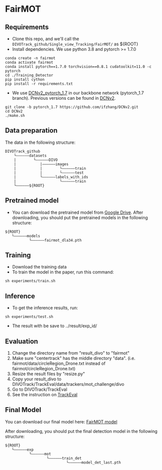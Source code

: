 # FairMOT
## Requirements

* Clone this repo, and we'll call the `DIVOTrack_github/Single_view_Tracking/FairMOT/` as ${ROOT}
* Install dependencies. We use python 3.8 and pytorch >= 1.7.0
```
conda create -n fairmot
conda activate fairmot
conda install pytorch==1.7.0 torchvision==0.8.1 cudatoolkit=11.0 -c pytorch
cd ./Training_Detector
pip install cython
pip install -r requirements.txt
```
* We use [DCNv2_pytorch_1.7](https://github.com/ifzhang/DCNv2/tree/pytorch_1.7) in our backbone network (pytorch_1.7 branch). Previous versions can be found in [DCNv2](https://github.com/CharlesShang/DCNv2).
```
git clone -b pytorch_1.7 https://github.com/ifzhang/DCNv2.git
cd DCNv2
./make.sh
```

## Data preparation
The data in the following structure:
```
DIVOTrack_github
    └——————datasets
    |        └——————DIVO
    |           |——————images
    |           |        └——————train
    |           |        └——————test
    |           └——————labels_with_ids
    |                    └——————train
    └——————${ROOT}
```

## Pretrained model
* You can download the pretrained model from [Google Drive](https://drive.google.com/file/d/1iqRQjsG9BawIl8SlFomMg5iwkb6nqSpi/view).
After downloading, you should put the pretrained models in the following structure:
```
${ROOT}
   └——————models
           └——————fairmot_dla34.pth
```

## Training

* Download the training data
* To train the model in the paper, run this command:

```train
sh experiments/train.sh
```

## Inference
* To get the inference results, run:

```test
sh experiments/test.sh
```
* The result with be save to ../result/exp_id/

## Evaluation
1. Change the directory name from "result_divo" to "fairmot"
2. Make sure "centertrack" has the middle directory "data". (i.e. fairmot/data/circleRegion_Drone.txt instead of fairmot/circleRegion_Drone.txt)
3. Resize the result files by "resize.py"
4. Copy your result_divo to DIVOTrack/TrackEval/data/trackers/mot_challenge/divo
5. Go to DIVOTrack/TrackEval
6. See the instruction on [TrackEval](https://github.com/shengyuhao/DIVOTrack/tree/main/TrackEval)

## Final Model

You can download our final model here: [FairMOT model](https://drive.google.com/file/d/1TA7uHJtweHc0BYdH3eo3vFdtMahHutxi/view?usp=share_link)

After downloading, you should put the final detection model in the following structure:
```
${ROOT}
   └——————exp
           └——————mot
                   └——————train_det
                            └——————model_det_last.pth

```


